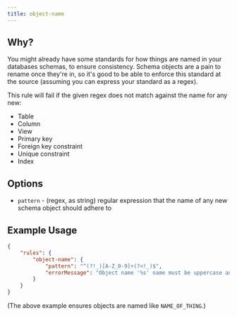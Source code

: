 ```yaml
---
title: object-name
---
```


## Why?

You might already have some standards for how things are named in your databases schemas, to ensure consistency. Schema objects are a pain to rename once they're in, so it's good to be able to enforce this standard at the source (assuming you can express your standard as a regex).

This rule will fail if the given regex does not match against the name for any new:

- Table
- Column
- View
- Primary key
- Foreign key constraint
- Unique constraint
- Index

## Options

- `pattern` - (regex, as string) regular expression that the name of any new schema object should adhere to

## Example Usage

```json
{
    "rules": {
        "object-name": {
            "pattern": "^(?!_)[A-Z_0-9]+(?<!_)$",
            "errorMessage": "Object name '%s' name must be uppercase and use '_' separation"
        }
    }
}
``` 

(The above example ensures objects are named like `NAME_OF_THING`.)

